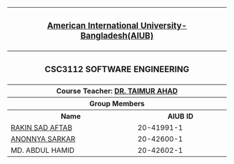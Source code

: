 <p align="middle">
<table>
  <tr>
    <th colspan="2"><h3><a href="https://www.aiub.edu">American International University-Bangladesh(AIUB)</a></h3></th>
  </tr>
  
  <tr>
    <th colspan="2"><h3>CSC3112	SOFTWARE ENGINEERING </h3></h>
  </tr>
  
  <tr>
  <th colspan="2">Course Teacher: <a href="https://cs.aiub.edu/profile/taimur.ahad#:~:text=Biography-,Dr.,business%20agility%20using%20digital%20technology.">DR. TAIMUR AHAD</a></th>
  </tr>
  
  <tr>
  <th colspan="2">Group Members</a></th>
  </tr>
  
  <tr>
    <th>Name</th>
    <th>AIUB ID</th>
  </tr>
  
  <tr>
      <td><a href="https://github.com/aftabrakinsad">RAKIN SAD AFTAB</a></td>
    <td>20-41991-1</td>
  </tr>
  
  <tr>
    <td><a href="https://github.com/anonnya224">ANONNYA SARKAR</a></td>
    <td>20-42600-1</td>
  </tr>
  
  <tr>
    <td>MD. ABDUL HAMID</a></td>
    <td>20-42602-1</td>
  </tr>
 
</table>
</P>
